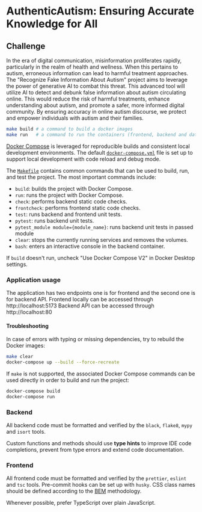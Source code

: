 # AuthenticAutism: Ensuring Accurate Knowledge for All

## Challenge
In the era of digital communication, misinformation proliferates rapidly, particularly in the realm of health and
wellness. When this pertains to autism, erroneous information can lead to harmful treatment approaches. The "Recognize
Fake Information About Autism" project aims to leverage the power of generative AI to combat this threat. This advanced
tool will utilize AI to detect and debunk false information about autism circulating online. This would reduce the risk
of harmful treatments, enhance understanding about autism, and promote a safer, more informed digital community. By
ensuring accuracy in online autism discourse, we protect and empower individuals with autism and their families.


```bash
make build # a command to build a docker images
make run   # a command to run the containers (frontend, backend and database)
```

[Docker Compose](https://docs.docker.com/compose/install/) is leveraged
for reproducible builds and consistent local development environments.
The default [`docker-compose.yml`](docker-compose.yml) file is set up
to support local development with code reload and debug mode.

The [`Makefile`](Makefile) contains common commands that can be used to
build, run, and test the project. The most important commands include:
- `build`: builds the project with Docker Compose.
- `run`: runs the project with Docker Compose.
- `check`: performs backend static code checks.
- `frontcheck`: performs frontend static code checks.
- `test`: runs backend and frontend unit tests.
- `pytest`: runs backend unit tests.
- `pytest_module module={module_name}`: runs backend unit tests in passed module
- `clear`: stops the currently running services and removes the volumes.
- `bash`: enters an interactive console in the backend container.

If `build` doesn't run, uncheck "Use Docker Compose V2" in Docker Desktop settings.

### Application usage
The application has two endpoints one is for frontend and the second one is for backend API.
Frontend locally can be accessed through http://localhost:5173
Backend API can be accessed through http://localhost:80

#### Troubleshooting

In case of errors with typing or missing dependencies, try to rebuild the
Docker images:

```bash
make clear
docker-compose up --build --force-recreate
```

If `make` is not supported, the associated Docker Compose commands can be
used directly in order to build and run the project:

```bash
docker-compose build
docker-compose run
```

### Backend

All backend code must be formatted and verified by the `black`, `flake8`,
`mypy` and `isort` tools.

Custom functions and methods should use **type hints** to improve IDE code
completions, prevent from type errors and extend code documentation.

### Frontend

All frontend code must be formatted and verified by the `prettier`,
`eslint` and `tsc` tools. Pre-commit hooks can be set up with `husky`.
CSS class names should be defined according to the
[BEM](http://getbem.com/introduction/) methodology.

Whenever possible, prefer TypeScript over plain JavaScript.
